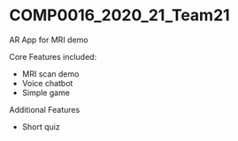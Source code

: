 # COMP0016_2020_21_Team21

AR App for MRI demo

Core Features included: 
- MRI scan demo
- Voice chatbot
- Simple game

Additional Features
- Short quiz
